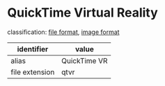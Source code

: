 # QuickTime Virtual Reality
classification: [file format](file.md), [image format](image.md)

| identifier     | value
| -------------- | -----
| alias          | QuickTime VR
| file extension | qtvr